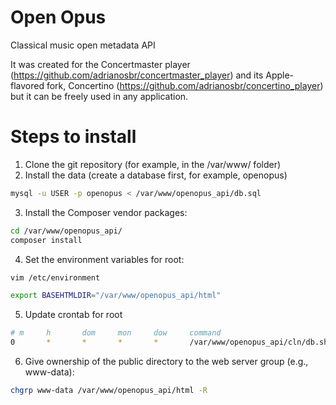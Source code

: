 # Open Opus
Classical music open metadata API

It was created for the Concertmaster player (https://github.com/adrianosbr/concertmaster_player) and its Apple-flavored fork, Concertino (https://github.com/adrianosbr/concertino_player) but it can be freely used in any application.

# Steps to install

1. Clone the git repository (for example, in the /var/www/ folder)
2. Install the data (create a database first, for example, openopus)

```bash
mysql -u USER -p openopus < /var/www/openopus_api/db.sql
```

3. Install the Composer vendor packages:

```bash
cd /var/www/openopus_api/
composer install
```

4. Set the environment variables for root:

```bash
vim /etc/environment
```

```bash
export BASEHTMLDIR="/var/www/openopus_api/html"
```

5. Update crontab for root

```bash
# m     h       dom     mon     dow     command
0       *       *       *       *       /var/www/openopus_api/cln/db.sh
```

6. Give ownership of the public directory to the web server group (e.g., www-data):

```bash
chgrp www-data /var/www/openopus_api/html -R
```